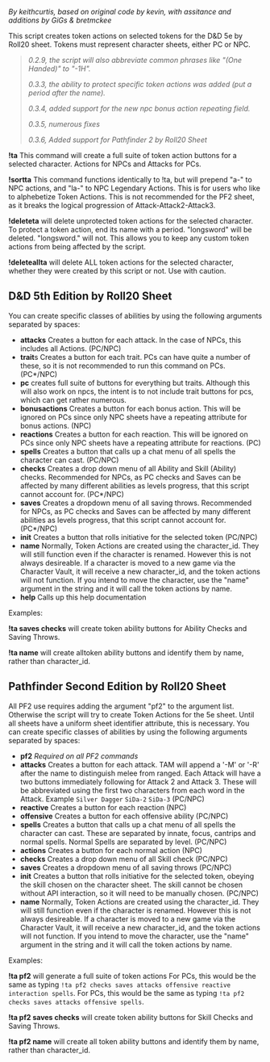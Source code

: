 *By keithcurtis, based on original code by kevin, with assitance and additions by GiGs & bretmckee*

This script creates token actions on selected tokens for the D&D 5e by Roll20 sheet. Tokens must represent character sheets, either PC or NPC.

> *0.2.9, the script will also abbreviate common phrases like "(One Handed)" to "-1H".*
> 
> *0.3.3, the ability to protect specific token actions was added (put a period after the name).*
> 
> *0.3.4, added support for the new npc bonus action repeating field.*
> 
> *0.3.5, numerous fixes*
>
> *0.3.6, Added support for Pathfinder 2 by Roll20 Sheet*

**!ta** This command will create a full suite of token action buttons for a selected character. Actions for NPCs and Attacks for PCs.

**!sortta** This command functions identically to !ta, but will prepend "a-" to NPC actions, and "la-" to NPC Legendary Actions. This is for users who like to alphebetize Token Actions. This is not recommended for the PF2 sheet, as it breaks the logical progression of Attack-Attack2-Attack3.

**!deleteta** will delete unprotected token actions for the selected character. To protect a token action, end its name with a period. "longsword" will be deleted. "longsword." will not. This allows you to keep any custom token actions from being affected by the script.

**!deleteallta** will delete ALL token actions for the selected character, whether they were created by this script or not. Use with caution.

## D&D 5th Edition by Roll20 Sheet
You can create specific classes of abilities by using the following arguments separated by spaces:
- **attacks** Creates a button for each attack. In the case of NPCs, this includes all Actions. (PC/NPC)
- **trait**s Creates a button for each trait. PCs can have quite a number of these, so it is not recommended to run this command on PCs. (PC*/NPC)
- **pc** creates full suite of buttons for everything but traits. Although this will also work on npcs, the intent is to not include trait buttons for pcs, which can get rather numerous. 
- **bonusactions** Creates a button for each bonus action. This will be ignored on PCs since only NPC sheets have a repeating attribute for bonus actions. (NPC)
- **reactions** Creates a button for each reaction. This will be ignored on PCs since only NPC sheets have a repeating attribute for reactions. (PC)
- **spells** Creates a button that calls up a chat menu of all spells the character can cast. (PC/NPC)
- **checks** Creates a drop down menu of all Ability and Skill (Ability) checks. Recommended for NPCs, as PC checks and Saves can be affected by many different abilities as levels progress, that this script cannot account for. (PC*/NPC)
- **saves** Creates a dropdown menu of all saving throws. Recommended for NPCs, as PC checks and Saves can be affected by many different abilities as levels progress, that this script cannot account for. (PC*/NPC)
- **init** Creates a button that rolls initiative for the selected token (PC/NPC)
- **name** Normally, Token Actions are created using the character_id. They will still function even if the character is renamed. However this is not always desireable. If a character is moved to a new game via the Character Vault, it will receive a new character_id, and the token actions will not function. If you intend to move the character, use the "name" argument in the string and it will call the token actions by name.
- **help** Calls up this help documentation

Examples:

**!ta saves checks** will create token ability buttons for Ability Checks and Saving Throws.

**!ta name** will create alltoken ability buttons and identify them by name, rather than character_id.

## Pathfinder Second Edition by Roll20 Sheet
All PF2 use requires adding the argument "pf2" to the argument list. Otherwise the script will try to create Token Actions for the 5e sheet. Until all sheets have a uniform sheet identifier attribute, this is necessary.
You can create specific classes of abilities by using the following arguments separated by spaces:
- **pf2** *Required on all PF2 commands*
- **attacks** Creates a button for each attack. TAM will append a '-M' or '-R' after the name to distinguish melee from ranged. Each Attack will have a two buttons immediately following for Attack 2 and Attack 3. These will be abbreviated using the first two characters from each word in the Attack. Example `Silver Dagger` `SiDa-2` `SiDa-3` (PC/NPC)
- **reactive**  Creates a button for each reaction (NPC)
- **offensive**  Creates a button for each offensive ability (PC/NPC)
- **spells** Creates a button that calls up a chat menu of all spells the character can cast. These are separated by innate, focus, cantrips and normal spells. Normal Spells are separated by level. (PC/NPC)
- **actions** Creates a button for each normal action (NPC)
- **checks** Creates a drop down menu of all Skill check (PC/NPC)
- **saves** Creates a dropdown menu of all saving throws (PC/NPC)
- **init** Creates a button that rolls initiative for the selected token, obeying the skill chosen on the character sheet. The skill cannot be chosen without API interaction, so it will need to be manually chosen. (PC/NPC)
- **name** Normally, Token Actions are created using the character_id. They will still function even if the character is renamed. However this is not always desireable. If a character is moved to a new game via the Character Vault, it will receive a new character_id, and the token actions will not function. If you intend to move the character, use the "name" argument in the string and it will call the token actions by name.

Examples:

**!ta pf2** will generate a full suite of token actions For PCs, this would be the same as typing `!ta pf2 checks saves attacks offensive reactive interaction spells`. For PCs, this would be the same as typing `!ta pf2 checks saves attacks offensive spells`.

**!ta pf2 saves checks** will create token ability buttons for Skill Checks and Saving Throws.

**!ta pf2 name** will create all token ability buttons and identify them by name, rather than character_id.
